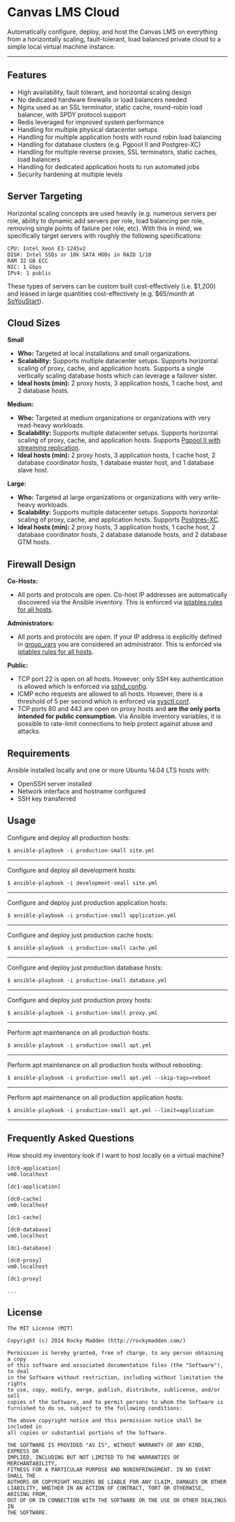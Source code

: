 # Canvas LMS Cloud

Automatically configure, deploy, and host the Canvas LMS on everything from a horizontally scaling, fault-tolerant, load balanced private cloud to a simple local virtual machine instance.

---

## Features
* High availability, fault tolerant, and horizontal scaling design
* No dedicated hardware firewalls or load balancers needed
* Nginx used as an SSL terminator, static cache, round-robin load balancer, with SPDY protocol support
* Redis leveraged for improved system performance
* Handling for multiple physical datacenter setups
* Handling for multiple application hosts with round robin load balancing
* Handling for database clusters (e.g. Pgpool II and Postgres-XC)
* Handling for multiple reverse proxies, SSL terminators, static caches, load balancers
* Handling for dedicated application hosts to run automated jobs
* Security hardening at multiple levels

## Server Targeting
Horizontal scaling concepts are used heavily (e.g. numerous servers per role, ability to dynamic add servers per role, load balancing per role, removing single points of failure per role, etc). With this in mind, we specifically target servers with roughly the following specifications:

```
CPU: Intel Xeon E3-1245v2
DISK: Intel SSDs or 10k SATA HDDs in RAID 1/10
RAM 32 GB ECC
NIC: 1 Gbps
IPv4: 1 public
```

These types of servers can be custom built cost-effectively (i.e. $1,200) and leased in large quantities cost-effectively (e.g. $65/month at [SoYouStart](http://www.soyoustart.com/us/offers/sys-e32-4.xml)).

## Cloud Sizes
__Small__
* __Who:__ Targeted at local installations and small organizations.
* __Scalability:__ Supports multiple datacenter setups. Supports horizontal scaling of proxy, cache, and application hosts. Supports a single vertically scaling database hosts which can leverage a failover sister.
* __Ideal hosts (min):__ 2 proxy hosts, 3 application hosts, 1 cache host, and 2 database hosts.

__Medium:__
* __Who:__ Targeted at medium organizations or organizations with very read-heavy workloads.
* __Scalability:__ Supports multiple datacenter setups. Supports horizontal scaling of proxy, cache, and application hosts. Supports [Pgpool II with streaming replication](http://www.pgpool.net/).
* __Ideal hosts (min):__ 2 proxy hosts, 3 application hosts, 1 cache host, 2 database coordinator hosts, 1 database master host, and 1 database slave host.

__Large:__
* __Who:__ Targeted at large organizations or organizations with very write-heavy workloads.
* __Scalability:__ Supports multiple datacenter setups. Supports horizontal scaling of proxy, cache, and application hosts. Supports [Postgres-XC](https://wiki.postgresql.org/wiki/Postgres-XC).
* __Ideal hosts (min):__ 2 proxy hosts, 3 application hosts, 1 cache host, 2 database coordinator hosts, 2 database datanode hosts, and 2 database GTM hosts.

## Firewall Design

__Co-Hosts:__
* All ports and protocols are open. Co-host IP addresses are automatically discovered via the Ansible inventory. This is enforced via [iptables rules for all hosts](https://github.com/rockymadden/canvas-lms-cloud/blob/master/src/ansible/roles/common/templates/etc/iptables/rules.v4.j2).

__Administrators:__
* All ports and protocols are open. If your IP address is explicitly defined in [group_vars](https://github.com/rockymadden/canvas-lms-cloud/blob/master/src/ansible/group_vars/all) you are considered an administrator. This is enforced via [iptables rules for all hosts](https://github.com/rockymadden/canvas-lms-cloud/blob/master/src/ansible/roles/common/templates/etc/iptables/rules.v4.j2).

__Public:__
* TCP port 22 is open on all hosts. However, only SSH key authentication is allowed which is enforced via [sshd_config](https://github.com/rockymadden/canvas-lms-cloud/blob/master/src/ansible/roles/common/templates/etc/ssh/sshd_config.j2).
* ICMP echo requests are allowed to all hosts. However, there is a threshold of 5 per second which is enforced via [sysctl.conf](https://github.com/rockymadden/canvas-lms-cloud/blob/master/src/ansible/roles/common/templates/etc/sysctl.conf.j2).
* TCP ports 80 and 443 are open on proxy hosts and __are the only ports intended for public consumption.__ Via Ansible inventory variables, it is possible to rate-limit connections to help protect against abuse and attacks.

## Requirements

Ansible installed locally and one or more Ubuntu 14.04 LTS hosts with:
* OpenSSH server installed
* Network interface and hostname configured
* SSH key transferred

## Usage

Configure and deploy all production hosts:
```
$ ansible-playbook -i production-small site.yml
```

---

Configure and deploy all development hosts:
```
$ ansible-playbook -i development-small site.yml
```

---

Configure and deploy just production application hosts:
```
$ ansible-playbook -i production-small application.yml
```

---

Configure and deploy just production cache hosts:
```
$ ansible-playbook -i production-small cache.yml
```

---
Configure and deploy just production database hosts:
```
$ ansible-playbook -i production-small database.yml
```

---
Configure and deploy just production proxy hosts:
```
$ ansible-playbook -i production-small proxy.yml
```

---

Perform apt maintenance on all production hosts:
```
$ ansible-playbook -i production-small apt.yml
```

---

Perform apt maintenance on all production hosts without rebooting:
```
$ ansible-playbook -i production-small apt.yml --skip-tags=reboot
```

---

Perform apt maintenance on all production application hosts:
```
$ ansible-playbook -i production-small apt.yml --limit=application
```

---

## Frequently Asked Questions
How should my inventory look if I want to host locally on a virtual machine?
```
[dc0-application]
vm0.localhost

[dc1-application]

[dc0-cache]
vm0.localhost

[dc1-cache]

[dc0-database]
vm0.localhost

[dc1-database]

[dc0-proxy]
vm0.localhost

[dc1-proxy]

...
```

## License

```
The MIT License (MIT)

Copyright (c) 2014 Rocky Madden (http://rockymadden.com/)

Permission is hereby granted, free of charge, to any person obtaining a copy
of this software and associated documentation files (the "Software"), to deal
in the Software without restriction, including without limitation the rights
to use, copy, modify, merge, publish, distribute, sublicense, and/or sell
copies of the Software, and to permit persons to whom the Software is
furnished to do so, subject to the following conditions:

The above copyright notice and this permission notice shall be included in
all copies or substantial portions of the Software.

THE SOFTWARE IS PROVIDED "AS IS", WITHOUT WARRANTY OF ANY KIND, EXPRESS OR
IMPLIED, INCLUDING BUT NOT LIMITED TO THE WARRANTIES OF MERCHANTABILITY,
FITNESS FOR A PARTICULAR PURPOSE AND NONINFRINGEMENT. IN NO EVENT SHALL THE
AUTHORS OR COPYRIGHT HOLDERS BE LIABLE FOR ANY CLAIM, DAMAGES OR OTHER
LIABILITY, WHETHER IN AN ACTION OF CONTRACT, TORT OR OTHERWISE, ARISING FROM,
OUT OF OR IN CONNECTION WITH THE SOFTWARE OR THE USE OR OTHER DEALINGS IN
THE SOFTWARE.
```